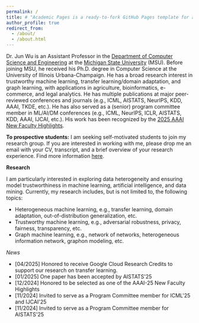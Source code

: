 ```yaml
---
permalink: /
title: # "Academic Pages is a ready-to-fork GitHub Pages template for academic personal websites"
author_profile: true
redirect_from: 
  - /about/
  - /about.html
---
```


Dr. Jun Wu is an Assistant Professor in the [Department of Computer Science and Engineering](https://engineering.msu.edu/about/departments/cse) at the [Michigan State University](https://msu.edu/) (MSU). Before joining MSU, he received his Ph.D. degree in Computer Science at the University of Illinois Urbana-Champaign. He has a broad research interest in trustworthy machine learning, transfer learning/domain adaptation, and graph learning, with applications in agriculture, bioinformatics, e-commerce, and legal analytics. He has multiple publications at major peer-reviewed conferences and journals (e.g., ICML, AISTATS, NeurIPS, KDD, AAAI, TKDE, etc.). He has also served as a (senior) program committee member in ML/AI/DM conferences (e.g., ICML, NeurIPS, ICLR, AISTATS, KDD, AAAI, IJCAI, etc.). His work has been recognized by the [2025 AAAI New Faculty Highlights](https://aaai.org/conference/aaai/aaai-25/new-faculty-highlights-program/).

**To prospective students:** I am seeking self-motivated students to join my research group. If you are interested in working with me, please drop me an email with your CV, transcript, and a brief overview of your research experience. Find more information [here](https://junwu6.github.io/recruitment/).

**Research**

I am particularly interested in exploring data heterogeneity and ensuring model trustworthiness in machine learning, artificial intelligence, and data mining. Currently, my research includes, but is not limited to, the following topics:
* Heterogeneous machine learning, e.g., transfer learning, domain adaptation, out-of-distribution generalization, etc.
* Trustworthy machine learning, e.g., adversarial robustness, privacy, fairness, transparency, etc.
* Graph machine learning, e.g., network of networks, heterogeneous information network, graphon modeling, etc.

*News*

* [04/2025] Honored to receive Google Cloud Research Credits to support our research on transfer learning.
* [01/2025] One paper has been accepted by AISTATS'25
* [12/2024] Honored to be selected as one of the AAAI-25 New Faculty Highlights
* [11/2024] Invited to serve as a Program Committee member for ICML'25 and IJCAI'25
* [11/2024] Invited to serve as a Program Committee member for AISTATS'25
